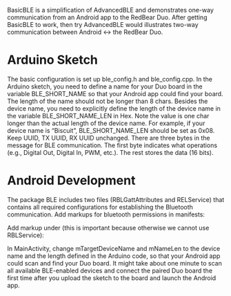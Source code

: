 BasicBLE is a simplification of AdvancedBLE and demonstrates one-way communication from an Android app to the RedBear Duo. After getting BasicBLE to work, then try AdvancedBLE would illustrates two-way communication between Android <-> the RedBear Duo.

# Arduino Sketch
The basic configuration is set up ble_config.h and ble_config.cpp.
In the Arduino sketch, you need to define a name for your Duo board in the variable BLE_SHORT_NAME so that your Android app could find your board. The length of the name should not be longer than 8 chars.
Besides the device name, you need to explicitly define the length of the device name in the variable BLE_SHORT_NAME_LEN in Hex. Note the value is one char longer than the actual length of the device name. For example, if your device name is “Biscuit”, BLE_SHORT_NAME_LEN should be set as 0x08.
Keep UUID, TX UUID, RX UUID unchanged.
There are three bytes in the message for BLE communication. The first byte indicates what operations (e.g., Digital Out, Digital In, PWM, etc.). The rest stores the data (16 bits).


# Android Development
The package BLE includes two files (RBLGattAttributes and RELService) that contains all required configurations for establishing the Bluetooth communication. 
Add markups for bluetooth permissions in manifests:

<uses-permission android:name="android.permission.BLUETOOTH" />
<uses-permission android:name="android.permission.BLUETOOTH_ADMIN" />
<uses-feature android:name="android.hardware.bluetooth_le"  android:required="true" />

Add markup <service> under <application> (this is important because otherwise we cannot use RBLService):

<service android:name=".RBLService" android:enabled="true" />

In MainActivity, change mTargetDeviceName and mNameLen to the device name and the length defined in the Arduino code, so that your Android app could scan and find your Duo board.
It might take about one minute to scan all available BLE-enabled devices and connect the paired Duo board the first time after you upload the sketch to the board and launch the Android app. 
